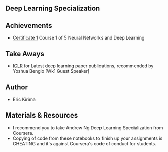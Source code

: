 ## Deep Learning Specialization

## Achievements
- [Certificate 1]() Course 1 of 5 Neural Networks and Deep Learning

## Take Aways

- [ICLR](iclr.cc) for Latest deep learning paper publications, recommended by Yoshua Bengio [Wk1 Guest Speaker]

## Author
- Eric Kirima

## Materials & Resources
- I recommend you to take Andrew Ng  Deep Learning Specialization from Coursera.
- Copying of code from these notebooks to finish up your assignments is CHEATING and it's against Coursera's code of conduct for students.
